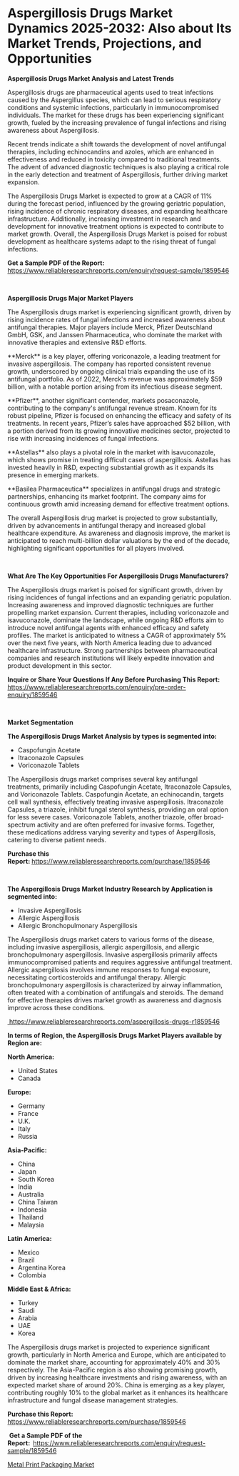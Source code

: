 <p><h1>Aspergillosis Drugs Market Dynamics 2025-2032: Also about Its Market Trends, Projections, and Opportunities</h1></p><p><strong>Aspergillosis Drugs Market Analysis and Latest Trends</strong></p>
<p><p>Aspergillosis drugs are pharmaceutical agents used to treat infections caused by the Aspergillus species, which can lead to serious respiratory conditions and systemic infections, particularly in immunocompromised individuals. The market for these drugs has been experiencing significant growth, fueled by the increasing prevalence of fungal infections and rising awareness about Aspergillosis.</p><p>Recent trends indicate a shift towards the development of novel antifungal therapies, including echinocandins and azoles, which are enhanced in effectiveness and reduced in toxicity compared to traditional treatments. The advent of advanced diagnostic techniques is also playing a critical role in the early detection and treatment of Aspergillosis, further driving market expansion.</p><p>The Aspergillosis Drugs Market is expected to grow at a CAGR of 11% during the forecast period, influenced by the growing geriatric population, rising incidence of chronic respiratory diseases, and expanding healthcare infrastructure. Additionally, increasing investment in research and development for innovative treatment options is expected to contribute to market growth. Overall, the Aspergillosis Drugs Market is poised for robust development as healthcare systems adapt to the rising threat of fungal infections.</p></p>
<p><strong>Get a Sample PDF of the Report:&nbsp;</strong> <a href="https://www.reliableresearchreports.com/enquiry/request-sample/1859546?utm_campaign=3207&utm_medium=2&utm_source=Github&utm_content=ia&utm_term=08032025&utm_id=aspergillosis-drugs">https://www.reliableresearchreports.com/enquiry/request-sample/1859546</a></p>
<p>&nbsp;</p>
<p><strong>Aspergillosis Drugs Major Market Players</strong></p>
<p><p>The Aspergillosis drugs market is experiencing significant growth, driven by rising incidence rates of fungal infections and increased awareness about antifungal therapies. Major players include Merck, Pfizer Deutschland GmbH, GSK, and Janssen Pharmaceutica, who dominate the market with innovative therapies and extensive R&D efforts.</p><p>**Merck** is a key player, offering voriconazole, a leading treatment for invasive aspergillosis. The company has reported consistent revenue growth, underscored by ongoing clinical trials expanding the use of its antifungal portfolio. As of 2022, Merck's revenue was approximately $59 billion, with a notable portion arising from its infectious disease segment.</p><p>**Pfizer**, another significant contender, markets posaconazole, contributing to the company's antifungal revenue stream. Known for its robust pipeline, Pfizer is focused on enhancing the efficacy and safety of its treatments. In recent years, Pfizer’s sales have approached $52 billion, with a portion derived from its growing innovative medicines sector, projected to rise with increasing incidences of fungal infections.</p><p>**Astellas** also plays a pivotal role in the market with isavuconazole, which shows promise in treating difficult cases of aspergillosis. Astellas has invested heavily in R&D, expecting substantial growth as it expands its presence in emerging markets.</p><p>**Basilea Pharmaceutica** specializes in antifungal drugs and strategic partnerships, enhancing its market footprint. The company aims for continuous growth amid increasing demand for effective treatment options.</p><p>The overall Aspergillosis drug market is projected to grow substantially, driven by advancements in antifungal therapy and increased global healthcare expenditure. As awareness and diagnosis improve, the market is anticipated to reach multi-billion dollar valuations by the end of the decade, highlighting significant opportunities for all players involved.</p></p>
<p>&nbsp;</p>
<p><strong>What Are The Key Opportunities For Aspergillosis Drugs Manufacturers?</strong></p>
<p><p>The Aspergillosis drugs market is poised for significant growth, driven by rising incidences of fungal infections and an expanding geriatric population. Increasing awareness and improved diagnostic techniques are further propelling market expansion. Current therapies, including voriconazole and isavuconazole, dominate the landscape, while ongoing R&D efforts aim to introduce novel antifungal agents with enhanced efficacy and safety profiles. The market is anticipated to witness a CAGR of approximately 5% over the next five years, with North America leading due to advanced healthcare infrastructure. Strong partnerships between pharmaceutical companies and research institutions will likely expedite innovation and product development in this sector.</p></p>
<p><strong>Inquire or Share Your Questions If Any Before Purchasing This Report:</strong> <a href="https://www.reliableresearchreports.com/enquiry/pre-order-enquiry/1859546?utm_campaign=3207&utm_medium=2&utm_source=Github&utm_content=ia&utm_term=08032025&utm_id=aspergillosis-drugs">https://www.reliableresearchreports.com/enquiry/pre-order-enquiry/1859546</a></p>
<p>&nbsp;</p>
<p><strong>Market Segmentation</strong></p>
<p><strong>The Aspergillosis Drugs Market Analysis by types is segmented into:</strong></p>
<p><ul><li>Caspofungin Acetate</li><li>Itraconazole Capsules</li><li>Voriconazole Tablets</li></ul></p>
<p><p>The Aspergillosis drugs market comprises several key antifungal treatments, primarily including Caspofungin Acetate, Itraconazole Capsules, and Voriconazole Tablets. Caspofungin Acetate, an echinocandin, targets cell wall synthesis, effectively treating invasive aspergillosis. Itraconazole Capsules, a triazole, inhibit fungal sterol synthesis, providing an oral option for less severe cases. Voriconazole Tablets, another triazole, offer broad-spectrum activity and are often preferred for invasive forms. Together, these medications address varying severity and types of Aspergillosis, catering to diverse patient needs.</p></p>
<p><strong>Purchase this Report:&nbsp;</strong><a href="https://www.reliableresearchreports.com/purchase/1859546?utm_campaign=3207&utm_medium=2&utm_source=Github&utm_content=ia&utm_term=08032025&utm_id=aspergillosis-drugs">https://www.reliableresearchreports.com/purchase/1859546</a></p>
<p>&nbsp;</p>
<p><strong>The Aspergillosis Drugs Market Industry Research by Application is segmented into:</strong></p>
<p><ul><li>Invasive Aspergillosis</li><li>Allergic Aspergillosis</li><li>Allergic Bronchopulmonary Aspergillosis</li></ul></p>
<p><p>The Aspergillosis drugs market caters to various forms of the disease, including invasive aspergillosis, allergic aspergillosis, and allergic bronchopulmonary aspergillosis. Invasive aspergillosis primarily affects immunocompromised patients and requires aggressive antifungal treatment. Allergic aspergillosis involves immune responses to fungal exposure, necessitating corticosteroids and antifungal therapy. Allergic bronchopulmonary aspergillosis is characterized by airway inflammation, often treated with a combination of antifungals and steroids. The demand for effective therapies drives market growth as awareness and diagnosis improve across these conditions.</p></p>
<p><a href="https://www.reliableresearchreports.com/aspergillosis-drugs-r1859546?utm_campaign=3207&utm_medium=2&utm_source=Github&utm_content=ia&utm_term=08032025&utm_id=aspergillosis-drugs">&nbsp;https://www.reliableresearchreports.com/aspergillosis-drugs-r1859546</a></p>
<p><strong>In terms of Region, the Aspergillosis Drugs Market Players available by Region are:</strong></p>
<p>
    <p> <strong> North America: </strong>
        <ul>
            <li>United States</li>
            <li>Canada</li>
        </ul>
        </p> 
    <p> <strong> Europe: </strong>
        <ul>
            <li>Germany</li>
            <li>France</li>
            <li>U.K.</li>
            <li>Italy</li>
            <li>Russia</li>
        </ul>
        </p> 
    <p> <strong> Asia-Pacific: </strong>
        <ul>
            <li>China</li>
            <li>Japan</li>
            <li>South Korea</li>
            <li>India</li>
            <li>Australia</li>
            <li>China Taiwan</li>
            <li>Indonesia</li>
            <li>Thailand</li>
            <li>Malaysia</li>
        </ul>
        </p> 
    <p> <strong> Latin America: </strong>
        <ul>
            <li>Mexico</li>
            <li>Brazil</li>
            <li>Argentina Korea</li>
            <li>Colombia</li>
        </ul>
        </p> 
    <p> <strong> Middle East & Africa: </strong>
        <ul>
            <li>Turkey</li>
            <li>Saudi</li>
            <li>Arabia</li>
            <li>UAE</li>
            <li>Korea</li>
        </ul>
    </p>
    </p>
<p><p>The Aspergillosis drugs market is projected to experience significant growth, particularly in North America and Europe, which are anticipated to dominate the market share, accounting for approximately 40% and 30% respectively. The Asia-Pacific region is also showing promising growth, driven by increasing healthcare investments and rising awareness, with an expected market share of around 20%. China is emerging as a key player, contributing roughly 10% to the global market as it enhances its healthcare infrastructure and fungal disease management strategies.</p></p>
<p><strong>Purchase this Report: </strong><a href="https://www.reliableresearchreports.com/purchase/1859546?utm_campaign=3207&utm_medium=2&utm_source=Github&utm_content=ia&utm_term=08032025&utm_id=aspergillosis-drugs">https://www.reliableresearchreports.com/purchase/1859546</a></p>
<p>&nbsp;<strong>Get a Sample PDF of the Report:&nbsp;&nbsp;</strong><a href="https://www.reliableresearchreports.com/enquiry/request-sample/1859546?utm_campaign=3207&utm_medium=2&utm_source=Github&utm_content=ia&utm_term=08032025&utm_id=aspergillosis-drugs">https://www.reliableresearchreports.com/enquiry/request-sample/1859546</a></p>
<p><strong></strong></p>
<p><p><a href="https://github.com/biyajausenik/Market-Research-Report-List-1/blob/main/metal-print-packaging-market.md?utm_campaign=3207&utm_medium=2&utm_source=Github&utm_content=ia&utm_term=08032025&utm_id=aspergillosis-drugs">Metal Print Packaging Market</a></p></p>